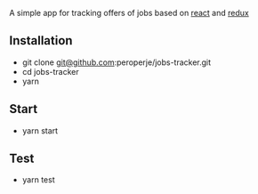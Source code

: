A simple app for tracking offers of jobs based on [react](https://facebook.github.io/react/) and [redux](http://redux.js.org/)

## Installation
- git clone git@github.com:peroperje/jobs-tracker.git
- cd jobs-tracker
- yarn

## Start
- yarn start

## Test

- yarn test 